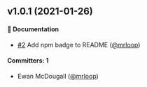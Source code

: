 ## v1.0.1 (2021-01-26)

#### :memo: Documentation
* [#2](https://github.com/qonto/ember-prismic-dom/pull/2) Add npm badge to README ([@mrloop](https://github.com/mrloop))

#### Committers: 1
- Ewan McDougall ([@mrloop](https://github.com/mrloop))




